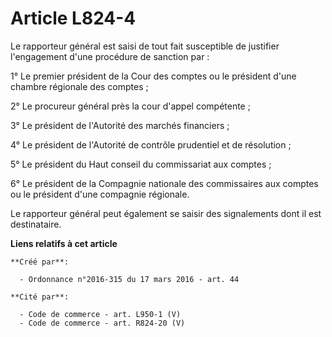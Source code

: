 # Article L824-4

Le rapporteur général est saisi de tout fait susceptible de justifier l'engagement d'une procédure de sanction par : 

1° Le premier président de la Cour des comptes ou le président d'une chambre régionale des comptes ; 

2° Le procureur général près la cour d'appel compétente ; 

3° Le président de l'Autorité des marchés financiers ; 

4° Le président de l'Autorité de contrôle prudentiel et de résolution ; 

5° Le président du Haut conseil du commissariat aux comptes ; 

6° Le président de la Compagnie nationale des commissaires aux comptes ou le président d'une compagnie régionale. 

Le rapporteur général peut également se saisir des signalements dont il est destinataire.

**Liens relatifs à cet article**

	**Créé par**:

	  - Ordonnance n°2016-315 du 17 mars 2016 - art. 44

	**Cité par**:

	  - Code de commerce - art. L950-1 (V)
	  - Code de commerce - art. R824-20 (V)
